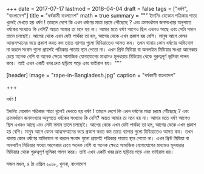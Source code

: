 +++
date = 2017-07-17
lastmod = 2018-04-04
draft = false
tags = ["ধর্ষণ", "বাংলাদেশ"]
title = "ধর্ষকামী বাংলাদেশ"
math = true
summary = """
ইদানিং যেকোন পত্রিকার পাতা খুলেই দেখতে হয় ধর্ষণ ! তাহলে দেশে কি এখন ধর্ষণের মাত্রা চরমে পৌঁছেছে ? এবং ক্রমবর্ধমান জনসংখ্যার অনুপাতে ধর্ষকের সংখ্যাও কি বেশি? অন্তত আমার তা মনে হয় না। আমার মতে ধর্ষণ আগেও ছিল এখনও আছে এবং সেটা সমান তালে চলছেই। আগের থেকে এখন যেটা পার্থক্য তা হল, আগের থেকে এখন প্রকাশ হয় বেশি। মানুষ আগে যেমন আত্মসম্মানের ভয়ে প্রকাশ করত কম তাতে ব্যাপার গুলো মিডিয়াতেও আসত কম। তখন থানায় কোন ধর্ষণের অভিযোগ না করলে সংবাদ গুলো প্রায়শই পত্রিকার পাতায় স্থান পেতো না। এখন প্রিন্ট মিডিয়া বা অনলাইন মিডিয়ার সংখ্যা আগেকার চেয়ে অনেক বেশি বা অনেক ক্ষেত্রে সামাজিক যোগাযোগের মাধ্যমও মূলধারার মিডিয়ার থেকে গুরুত্বপূর্ণ ভূমিকা পালন করে। তাই এখন একটি খবর দ্রুত ছড়িয়ে পড়ে এবং ভাইরাল হয়। 
"""

[header]
image = "rape-in-Bangladesh.jpg"
caption = "ধর্ষকামী বাংলাদেশ"

+++

ধর্ষণ ! 

ইদানিং যেকোন পত্রিকার পাতা খুলেই দেখতে হয় ধর্ষণ ! তাহলে দেশে কি এখন ধর্ষণের মাত্রা চরমে পৌঁছেছে ? এবং ক্রমবর্ধমান জনসংখ্যার অনুপাতে ধর্ষকের সংখ্যাও কি বেশি? অন্তত আমার তা মনে হয় না। আমার মতে ধর্ষণ আগেও ছিল এখনও আছে এবং সেটা সমান তালে চলছেই। আগের থেকে এখন যেটা পার্থক্য তা হল, আগের থেকে এখন প্রকাশ হয় বেশি। মানুষ আগে যেমন আত্মসম্মানের ভয়ে প্রকাশ করত কম তাতে ব্যাপার গুলো মিডিয়াতেও আসত কম। তখন থানায় কোন ধর্ষণের অভিযোগ না করলে সংবাদ গুলো প্রায়শই পত্রিকার পাতায় স্থান পেতো না। এখন প্রিন্ট মিডিয়া বা অনলাইন মিডিয়ার সংখ্যা আগেকার চেয়ে অনেক বেশি বা অনেক ক্ষেত্রে সামাজিক যোগাযোগের মাধ্যমও মূলধারার মিডিয়ার থেকে গুরুত্বপূর্ণ ভূমিকা পালন করে। তাই এখন একটি খবর দ্রুত ছড়িয়ে পড়ে এবং ভাইরাল হয়। 

সজল মণ্ডল,
৪ ঠা এপ্রিল ২০১৮,
খুলনা, বাংলাদেশ
